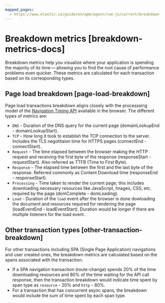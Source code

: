 ```yaml
---
mapped_pages:
  - https://www.elastic.co/guide/en/apm/agent/rum-js/current/breakdown-metrics-docs.html
---
```


# Breakdown metrics [breakdown-metrics-docs]

Breakdown metrics help you visualize where your application is spending the majority of its time — allowing you to find the root cause of performance problems even quicker. These metrics are calculated for each transaction based on its corresponding types.


## Page load breakdown [page-load-breakdown]

Page load transactions breakdown aligns closely with the processsing model of the [Navigation Timing API](https://www.w3.org/TR/navigation-timing/#processing-model) available in the browser. The different types of metrics are:

* `DNS` - Duration of the DNS query for the current page (domainLookupEnd - domainLookupStart).
* `TCP` - How long it took to establish the TCP connection to the server. Includes the TLS negotitaion time for HTTPS pages (connectEnd - connectStart).
* `Request` - The time elapsed between the browser making the HTTP request and receiving the first byte of the response (responseStart - requestStart). Also referred as TTFB (Time to First Byte).
* `Response` - The elapsed time between the first and the last byte of the response. Referred commonly as Content Download time (responseEnd - responseStart).
* `Processing` - Time taken to render the current page; this includes downloading necessary resources like JavaScript, Images, CSS, etc. required by the page (domComplete - domLoading).
* `Load` - Duration of the `load` event after the browser is done dowloading the document and resources required for rendering the page (loadEventEnd - loadEventStart). Duration would be longer if there are multiple listeners for the load event.


## Other transaction types [other-transaction-breakdown]

For other transactions including SPA (Single Page Application) navigations and user created ones, the breakdown metrics are calculated based on the spans associated with the transaction.

* If a SPA navigation transaction (route-change) spends 20% of the time downloading resources and 80% of the time waiting for the API call response, then the transaction breakdown would indicate time spent by span type as `resource` - 20% and `http` - 80%.
* For a transaction that has concurrent async spans, the breakdown would include the sum of time spent by each span type.

